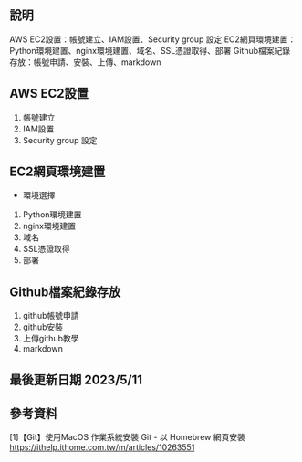 ## 說明
AWS EC2設置：帳號建立、IAM設置、Security group 設定
EC2網頁環境建置：Python環境建置、nginx環境建置、域名、SSL憑證取得、部署
Github檔案紀錄存放：帳號申請、安裝、上傳、markdown
## AWS EC2設置
1. 帳號建立
2. IAM設置
3. Security group 設定

## EC2網頁環境建置
* 環境選擇
1. Python環境建置
2. nginx環境建置
3. 域名
4. SSL憑證取得
5. 部署

## Github檔案紀錄存放
1. github帳號申請
2. github安裝
3. 上傳github教學
4. markdown

## 最後更新日期 2023/5/11
## 參考資料
[1]【Git】使用MacOS 作業系統安裝 Git - 以 Homebrew 網頁安裝 \
https://ithelp.ithome.com.tw/m/articles/10263551





